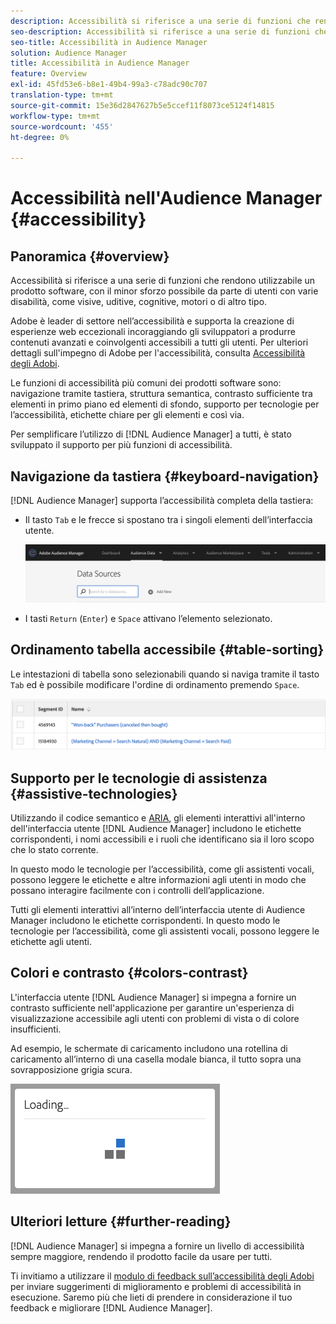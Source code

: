 ```yaml
---
description: Accessibilità si riferisce a una serie di funzioni che rendono utilizzabile un prodotto software, con il minor sforzo possibile da parte di utenti con varie disabilità, come visive, uditive, cognitive, motori o di altro tipo.
seo-description: Accessibilità si riferisce a una serie di funzioni che rendono utilizzabile un prodotto software, con il minor sforzo possibile da parte di utenti con varie disabilità, come visive, uditive, cognitive, motori o di altro tipo.
seo-title: Accessibilità in Audience Manager
solution: Audience Manager
title: Accessibilità in Audience Manager
feature: Overview
exl-id: 45fd53e6-b8e1-49b4-99a3-c78adc90c707
translation-type: tm+mt
source-git-commit: 15e36d2847627b5e5ccef11f8073ce5124f14815
workflow-type: tm+mt
source-wordcount: '455'
ht-degree: 0%

---
```


# Accessibilità nell&#39;Audience Manager {#accessibility}

## Panoramica {#overview}

Accessibilità si riferisce a una serie di funzioni che rendono utilizzabile un prodotto software, con il minor sforzo possibile da parte di utenti con varie disabilità, come visive, uditive, cognitive, motori o di altro tipo.

Adobe è leader di settore nell’accessibilità e supporta la creazione di esperienze web eccezionali incoraggiando gli sviluppatori a produrre contenuti avanzati e coinvolgenti accessibili a tutti gli utenti. Per ulteriori dettagli sull&#39;impegno di Adobe per l&#39;accessibilità, consulta [Accessibilità degli Adobi](https://www.adobe.com/accessibility.html).

Le funzioni di accessibilità più comuni dei prodotti software sono: navigazione tramite tastiera, struttura semantica, contrasto sufficiente tra elementi in primo piano ed elementi di sfondo, supporto per tecnologie per l’accessibilità, etichette chiare per gli elementi e così via.

Per semplificare l’utilizzo di [!DNL Audience Manager] a tutti, è stato sviluppato il supporto per più funzioni di accessibilità.

## Navigazione da tastiera {#keyboard-navigation}

[!DNL Audience Manager] supporta l’accessibilità completa della tastiera:

* Il tasto `Tab` e le frecce si spostano tra i singoli elementi dell’interfaccia utente.

   ![accessibilità-highlight](assets/accesibility-highlight.png)

* I tasti `Return` (`Enter`) e `Space` attivano l’elemento selezionato.

## Ordinamento tabella accessibile {#table-sorting}

Le intestazioni di tabella sono selezionabili quando si naviga tramite il tasto `Tab` ed è possibile modificare l&#39;ordine di ordinamento premendo `Space`.

![accessible-table-headers](assets/accessibility-table-headers.png)

## Supporto per le tecnologie di assistenza {#assistive-technologies}

Utilizzando il codice semantico e [ARIA](https://www.w3.org/WAI/standards-guidelines/aria/), gli elementi interattivi all&#39;interno dell&#39;interfaccia utente [!DNL Audience Manager] includono le etichette corrispondenti, i nomi accessibili e i ruoli che identificano sia il loro scopo che lo stato corrente.

In questo modo le tecnologie per l’accessibilità, come gli assistenti vocali, possono leggere le etichette e altre informazioni agli utenti in modo che possano interagire facilmente con i controlli dell’applicazione.

Tutti gli elementi interattivi all’interno dell’interfaccia utente di Audience Manager includono le etichette corrispondenti. In questo modo le tecnologie per l’accessibilità, come gli assistenti vocali, possono leggere le etichette agli utenti.

## Colori e contrasto {#colors-contrast}

L&#39;interfaccia utente [!DNL Audience Manager] si impegna a fornire un contrasto sufficiente nell&#39;applicazione per garantire un&#39;esperienza di visualizzazione accessibile agli utenti con problemi di vista o di colore insufficienti.

Ad esempio, le schermate di caricamento includono una rotellina di caricamento all’interno di una casella modale bianca, il tutto sopra una sovrapposizione grigia scura.

![accesso facilitato](assets/accessibility-loading.png)

## Ulteriori letture {#further-reading}

[!DNL Audience Manager] si impegna a fornire un livello di accessibilità sempre maggiore, rendendo il prodotto facile da usare per tutti.

Ti invitiamo a utilizzare il [modulo di feedback sull’accessibilità degli Adobi](https://www.adobe.com/accessibility/feedback.html) per inviare suggerimenti di miglioramento e problemi di accessibilità in esecuzione. Saremo più che lieti di prendere in considerazione il tuo feedback e migliorare [!DNL Audience Manager].
